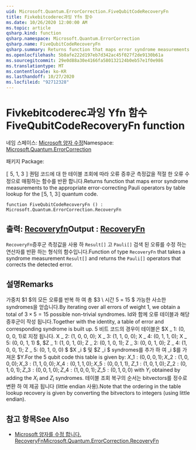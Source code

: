 ```yaml
---
uid: Microsoft.Quantum.ErrorCorrection.FiveQubitCodeRecoveryFn
title: Fivkebitcoderec과잉 Yfn 함수
ms.date: 10/26/2020 12:00:00 AM
ms.topic: article
qsharp.kind: function
qsharp.namespace: Microsoft.Quantum.ErrorCorrection
qsharp.name: FiveQubitCodeRecoveryFn
qsharp.summary: Returns function that maps error syndrome measurements to the appropriate error-correcting Pauli operators by table lookup for the ⟦5, 1, 3⟧ quantum code.
ms.openlocfilehash: 5b8afe222d197eb7d342ac45f027f2de9130b61a
ms.sourcegitcommit: 29e0d88a30e4166fa580132124b0eb57e1f0e986
ms.translationtype: MT
ms.contentlocale: ko-KR
ms.lasthandoff: 10/27/2020
ms.locfileid: "92712328"
---
```

# <a name="fivequbitcoderecoveryfn-function"></a><span data-ttu-id="fa1b3-102">Fivkebitcoderec과잉 Yfn 함수</span><span class="sxs-lookup"><span data-stu-id="fa1b3-102">FiveQubitCodeRecoveryFn function</span></span>

<span data-ttu-id="fa1b3-103">네임 스페이스: [Microsoft 양자 수정](xref:Microsoft.Quantum.ErrorCorrection)</span><span class="sxs-lookup"><span data-stu-id="fa1b3-103">Namespace: [Microsoft.Quantum.ErrorCorrection](xref:Microsoft.Quantum.ErrorCorrection)</span></span>

<span data-ttu-id="fa1b3-104">패키지 [](https://nuget.org/packages/)</span><span class="sxs-lookup"><span data-stu-id="fa1b3-104">Package: [](https://nuget.org/packages/)</span></span>


<span data-ttu-id="fa1b3-105">⟦ 5, 1, 3 ⟧ 퀀텀 코드에 대 한 테이블 조회에 따라 오류 증후군 측정값을 적절 한 오류 수정으로 매핑하는 함수를 반환 합니다.</span><span class="sxs-lookup"><span data-stu-id="fa1b3-105">Returns function that maps error syndrome measurements to the appropriate error-correcting Pauli operators by table lookup for the ⟦5, 1, 3⟧ quantum code.</span></span>

```qsharp
function FiveQubitCodeRecoveryFn () : Microsoft.Quantum.ErrorCorrection.RecoveryFn
```


## <a name="output--recoveryfn"></a><span data-ttu-id="fa1b3-106">출력: [Recoveryfn](xref:Microsoft.Quantum.ErrorCorrection.RecoveryFn)</span><span class="sxs-lookup"><span data-stu-id="fa1b3-106">Output : [RecoveryFn](xref:Microsoft.Quantum.ErrorCorrection.RecoveryFn)</span></span>

<span data-ttu-id="fa1b3-107">`RecoveryFn`증후군 측정값을 사용 하 `Result[]` 고 `Pauli[]` 검색 된 오류를 수정 하는 연산자를 반환 하는 형식의 함수입니다.</span><span class="sxs-lookup"><span data-stu-id="fa1b3-107">Function of type `RecoveryFn` that takes a syndrome measurement `Result[]` and returns the `Pauli[]` operators that corrects the detected error.</span></span>

## <a name="remarks"></a><span data-ttu-id="fa1b3-108">설명</span><span class="sxs-lookup"><span data-stu-id="fa1b3-108">Remarks</span></span>

<span data-ttu-id="fa1b3-109">가중치 $1 $의 모든 오류를 반복 하 여 총 $3 \ 시간 5 = 15 $ 가능한 사소한 syndromes을 얻습니다.</span><span class="sxs-lookup"><span data-stu-id="fa1b3-109">By iterating over all errors of weight $1$, we obtain a total of $3\times 5=15$ possible non-trivial syndromes.</span></span>
<span data-ttu-id="fa1b3-110">Id와 함께 오류 테이블과 해당 증후군이 작성 됩니다.</span><span class="sxs-lookup"><span data-stu-id="fa1b3-110">Together with the identity, a table of error and corresponding syndrome is built up.</span></span> <span data-ttu-id="fa1b3-111">5 비트 코드의 경우이 테이블은 $X \_ 1: (0, 0, 0, 1)로 지정 됩니다. X \_ 2: (1, 0, 0, 0); X \_ 3: (1, 1, 0, 0); X \_ 4: (0, 1, 1, 0); X \_ 5: (0, 0, 1, 1) $, $Z \_ 1: (1, 0, 1, 0); Z \_ 2: (0, 1, 0, 1); Z \_ 3: (0, 0, 1, 0); Z \_ 4: (1, 0, 0, 1); Z \_ 5: (0, 1, 0, 0) $ $X _i $ 및 $Z _i $ syndromes를 추가 하 여 _i $를 가져온 $Y.</span><span class="sxs-lookup"><span data-stu-id="fa1b3-111">For the 5 qubit code this table is given by: $X\_1: (0,0,0,1); X\_2: (1,0,0,0); X\_3: (1,1,0,0); X\_4: (0,1,1,0); X\_5: (0,0,1,1)$, $Z\_1: (1,0,1,0); Z\_2: (0,1,0,1); Z\_3: (0,0,1,0); Z\_4: (1,0,0,1); Z\_5: (0,1,0,0)$ with $Y_i$ obtained by adding the $X_i$ and $Z_i$ syndromes.</span></span> <span data-ttu-id="fa1b3-112">테이블 조회 복구의 순서는 bitvectors를 정수로 변환 하 여 제공 됩니다 (little endian 사용).</span><span class="sxs-lookup"><span data-stu-id="fa1b3-112">Note that the ordering in the table lookup recovery is given by converting the bitvectors to integers (using little endian).</span></span>

## <a name="see-also"></a><span data-ttu-id="fa1b3-113">참고 항목</span><span class="sxs-lookup"><span data-stu-id="fa1b3-113">See Also</span></span>

- [<span data-ttu-id="fa1b3-114">Microsoft 양자를 수정 합니다. RecoveryFn</span><span class="sxs-lookup"><span data-stu-id="fa1b3-114">Microsoft.Quantum.ErrorCorrection.RecoveryFn</span></span>](xref:Microsoft.Quantum.ErrorCorrection.RecoveryFn)